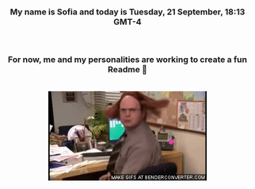 


<div align="center">
<h3 >My name is Sofia and today is Tuesday, 21 September, 18:13 GMT-4</h3><br>
<h3 >For now, me and my personalities are working to create a fun Readme 👋
</h3><br>
<img src='img/dwight.gif' alt='working...'/>
</div>
